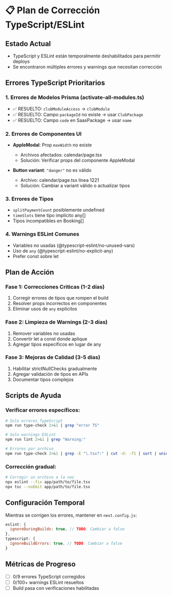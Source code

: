 # 📋 Plan de Corrección TypeScript/ESLint

## Estado Actual
- TypeScript y ESLint están temporalmente deshabilitados para permitir deploys
- Se encontraron múltiples errores y warnings que necesitan corrección

## Errores TypeScript Prioritarios

### 1. Errores de Modelos Prisma (activate-all-modules.ts)
- ✅ RESUELTO: `clubModuleAccess` → `clubModule`
- ✅ RESUELTO: Campo `packageId` no existe → usar `ClubPackage`
- ✅ RESUELTO: Campo `code` en SaasPackage → usar `name`

### 2. Errores de Componentes UI
- **AppleModal**: Prop `maxWidth` no existe
  - Archivos afectados: calendar/page.tsx
  - Solución: Verificar props del componente AppleModal

- **Button variant**: `"danger"` no es válido
  - Archivo: calendar/page.tsx línea 1221
  - Solución: Cambiar a variant válido o actualizar tipos

### 3. Errores de Tipos
- `splitPaymentCount` posiblemente undefined
- `timeSlots` tiene tipo implícito any[]
- Tipos incompatibles en Booking[]

### 4. Warnings ESLint Comunes
- Variables no usadas (@typescript-eslint/no-unused-vars)
- Uso de `any` (@typescript-eslint/no-explicit-any)
- Prefer const sobre let

## Plan de Acción

### Fase 1: Correcciones Críticas (1-2 días)
1. Corregir errores de tipos que rompen el build
2. Resolver props incorrectos en componentes
3. Eliminar usos de `any` explícitos

### Fase 2: Limpieza de Warnings (2-3 días)
1. Remover variables no usadas
2. Convertir let a const donde aplique
3. Agregar tipos específicos en lugar de any

### Fase 3: Mejoras de Calidad (3-5 días)
1. Habilitar strictNullChecks gradualmente
2. Agregar validación de tipos en APIs
3. Documentar tipos complejos

## Scripts de Ayuda

### Verificar errores específicos:
```bash
# Solo errores TypeScript
npm run type-check 2>&1 | grep "error TS"

# Solo warnings ESLint
npm run lint 2>&1 | grep "Warning:"

# Errores por archivo
npm run type-check 2>&1 | grep -E "\.tsx?:" | cut -d: -f1 | sort | uniq -c
```

### Corrección gradual:
```bash
# Corregir un archivo a la vez
npx eslint --fix app/path/to/file.tsx
npx tsc --noEmit app/path/to/file.tsx
```

## Configuración Temporal

Mientras se corrigen los errores, mantener en `next.config.js`:
```javascript
eslint: {
  ignoreDuringBuilds: true, // TODO: Cambiar a false
},
typescript: {
  ignoreBuildErrors: true, // TODO: Cambiar a false
}
```

## Métricas de Progreso
- [ ] 0/9 errores TypeScript corregidos
- [ ] 0/100+ warnings ESLint resueltos
- [ ] Build pasa con verificaciones habilitadas